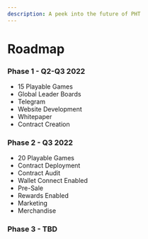 ```yaml
---
description: A peek into the future of PHT
---
```


# Roadmap

### Phase 1 - Q2-Q3 2022&#x20;

* 15 Playable Games&#x20;
* Global Leader Boards&#x20;
* Telegram
* Website Development
* Whitepaper
* Contract Creation

### Phase 2 - Q3 2022

* 20 Playable Games
* Contract Deployment
* Contract Audit
* Wallet Connect Enabled
* Pre-Sale
* Rewards Enabled
* Marketing
* Merchandise

### Phase 3 - TBD
